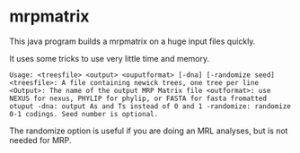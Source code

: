 mrpmatrix
=========

This java program builds a mrpmatrix on a huge input files quickly. 

It uses some tricks to use very little time and memory.

``
Usage: <treesfile> <output> <ouputformat> [-dna] [-randomize seed]
                <treesfile>: A file containing newick trees, one tree per line
                <Output>: The name of the output MRP Matrix file
                <outformat>: use NEXUS for nexus, PHYLIP for phylip, or FASTA for fasta fromatted otuput
                -dna: output As and Ts instead of 0 and 1
                -randomize: randomize 0-1 codings. Seed number is optional.
``

The randomize option is useful if you are doing an MRL analyses, but is not needed for MRP. 
